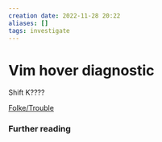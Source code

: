 ```yaml
---
creation date: 2022-11-28 20:22
aliases: []
tags: investigate
---
```


# Vim hover diagnostic
Shift K????

[Folke/Trouble](https://github.com/folke/trouble.nvim)

### Further reading 
